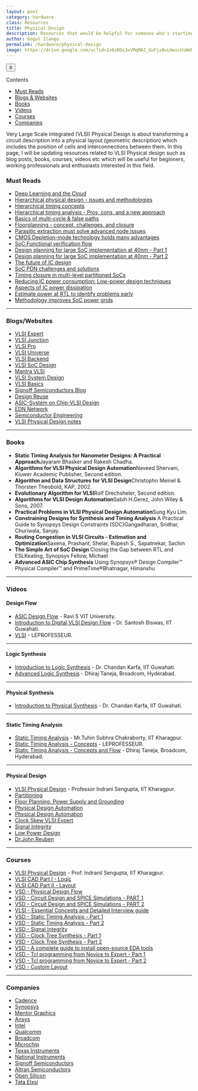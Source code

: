 ```yaml
---
layout: post
category: hardware
class: Resources
title: Physical Design
description: Resources that would be helpful for someone who's starting his career as a Physical Design Engineer.
author: Gogul Ilango
permalink: /hardware/physical-design
image: https://drive.google.com/uc?id=1x6zDQs3xVMqMAI_GuFjxBuLHwicUsWmN
---
```


<div class="sidebar_tracker" id="sidebar_tracker">
  <button onclick="closeSidebar('sidebar_tracker_content')">X</button>
  <p onclick="showSidebar('sidebar_tracker_content')">Contents</p>
  <ul id="sidebar_tracker_content">
    <li><a class="sidebar_links" onclick="handleSideBarLinks(this.id)" id="link_1" href="#must-reads">Must Reads</a></li>
    <li><a class="sidebar_links" onclick="handleSideBarLinks(this.id)" id="link_2" href="#blogs-websites">Blogs & Websites</a></li>
    <li><a class="sidebar_links" onclick="handleSideBarLinks(this.id)" id="link_3" href="#books">Books</a></li>
    <li><a class="sidebar_links" onclick="handleSideBarLinks(this.id)" id="link_4" href="#videos">Videos</a></li>
    <li><a class="sidebar_links" onclick="handleSideBarLinks(this.id)" id="link_5" href="#courses">Courses</a></li>
    <li><a class="sidebar_links" onclick="handleSideBarLinks(this.id)" id="link_6" href="#companies">Companies</a></li>
  </ul>
</div>

Very Large Scale Integrated (VLSI) Physical Design is about transforming a circuit description into a physical layout (geometric description) which includes the position of cells and interconnections between them. In this page, I will be updating resources related to VLSI Physical design such as blog posts, books, courses, videos etc which will be useful for beginners, working professionals and enthusiasts interested in this field.

<div class="resources">

  <h3 id="must-reads">Must Reads</h3>

  <ul>
    <li><a href="https://community.cadence.com/cadence_blogs_8/b/breakfast-bytes/posts/deep-learning-and-the-cloud" target="_blank">Deep Learning and the Cloud</a></li>
    <li><a href="https://www.edn.com/design/integrated-circuit-design/4418334/Hierarchical-physical-design-issues-and-methodologies" target="_blank">Hierarchical physical design - issues and methodologies</a></li>
    <li><a href="https://www.edn.com/design/integrated-circuit-design/4423327/Hierarchical-timing-concepts" target="_blank">Hierarchical timing concepts</a></li>
    <li><a href="https://www.edn.com/design/integrated-circuit-design/4430419/Hierarchical-timing-analysis--Pros--cons--and-a-new-approach" target="_blank">Hierarchical timing analysis - Pros, cons, and a new approach</a></li>
    <li><a href="https://www.edn.com/design/integrated-circuit-design/4433229/Basics-of-multi-cycle---false-paths" target="_blank">Basics of multi-cycle & false paths</a></li>
    <li><a href="https://www.edn.com/design/integrated-circuit-design/4396580/Floorplanning--concept--challenges--and-closure" target="_blank">Floorplanning - concept, challenges, and closure</a></li>
    <li><a href="https://www.edn.com/design/integrated-circuit-design/4460621/Parasitic-extraction-must-solve-advanced-node-issues" target="_blank">Parasitic extraction must solve advanced node issues</a></li>
    <li><a href="https://www.edn.com/design/integrated-circuit-design/4460423/CMOS-Depletion-mode-technology-holds-many-advantages" target="_blank">CMOS Depletion-mode technology holds many advantages</a></li>
    <li><a href="https://www.edn.com/design/integrated-circuit-design/4459168/SoC-Functional-verification-flow" target="_blank">SoC Functional verification flow</a></li>
    <li><a href="https://www.edn.com/design/integrated-circuit-design/4413580/1/Design-planning-for-large-SoC-implementation-at-40nm--Guaranteeing-predictable-schedule-and-first-pass-silicon-success" target="_blank">Design planning for large SoC implementation at 40nm - Part 1</a></li>
    <li><a href="https://www.edn.com/design/integrated-circuit-design/4418323/Design-planning-for-large-SoC-implementation-at-40nm---Part-2" target="_blank">Design planning for large SoC implementation at 40nm - Part 2</a></li>
    <li><a href="https://www.edn.com/design/integrated-circuit-design/4442375/The-future-of-IC-design" target="_blank">The future of IC design</a></li>
    <li><a href="https://www.edn.com/design/integrated-circuit-design/4440822/SoC-PDN-challenges-and-solutions" target="_blank">SoC PDN challenges and solutions</a></li>
    <li><a href="https://www.edn.com/design/integrated-circuit-design/4440519/Timing-closure-in-multi-level-partitioned-SoCs" target="_blank">Timing closure in multi-level partitioned SoCs</a></li>
    <li><a href="https://www.edn.com/design/integrated-circuit-design/4440415/Reducing-IC-power-consumption--Low-power-design-techniques" target="_blank">Reducing IC power consumption: Low-power design techniques</a></li>
    <li><a href="https://www.edn.com/design/integrated-circuit-design/4440402/Aspects-of-IC-power-dissipation" target="_blank">Aspects of IC power dissipation</a></li>
    <li><a href="https://www.edn.com/design/integrated-circuit-design/4440079/Estimate-power-at-RTL-to-identify-problems-early" target="_blank">Estimate power at RTL to identify problems early</a></li>
    <li><a href="https://www.edn.com/design/integrated-circuit-design/4439723/Methodology-improves-SoC-power-grids" target="_blank">Methodology improves SoC power grids</a></li>
  </ul>

  <hr>

  <h3 id="blogs-websites">Blogs/Websites</h3>

  <ul>
    <li><a href="http://www.vlsi-expert.com/p/content.html" target="_blank">VLSI Expert</a></li>
    <li><a href="http://www.vlsijunction.com/" target="_blank">VLSI Junction</a></li>
    <li><a href="http://vlsi.pro/category/back-end/physical-design-pnr/" target="_blank">VLSI Pro</a></li>
    <li><a href="http://vlsiuniverse.blogspot.in/" target="_blank">VLSI Universe</a></li>
    <li><a href="http://vlsipd.blogspot.in/" target="_blank">VLSI Backend</a></li>
    <li><a href="http://vlsi-soc.blogspot.in/" target="_blank">VLSI SoC Design</a></li>
    <li><a href="http://mantravlsi.blogspot.in/" target="_blank">Mantra VLSI</a></li>
    <li><a href="https://www.vlsisystemdesign.com/blogs/" target="_blank">VLSI System Design</a></li>
    <li><a href="http://vlsibyjim.blogspot.in/p/introduction.html" target="_blank">VLSI Basics</a></li>
    <li><a href="http://www.signoffsemi.com/blog/" target="_blank">Signoff Semiconductors Blog</a></li>
    <li><a href="https://www.design-reuse.com/" target="_blank">Design Reuse</a></li>
    <li><a href="http://asic-soc.blogspot.in/p/physical-design.html" target="_blank">ASIC-System on Chip-VLSI Design</a></li>
    <li><a href="https://www.edn.com/" target="_blank">EDN Network</a></li>
    <li><a href="https://semiengineering.com/" target="_blank">Semiconductor Engineering</a></li>
    <li><a href="https://www.slideshare.net/yayavaram/vlsi-physical-designnotes" target="_blank">VLSI Physical Design notes</a></li>
  </ul>

  <hr>

  <h3 id="books">Books</h3>

  <ul>
    <li><b>Static Timing Analysis for Nanometer Designs: A Practical Approach</b><span>Jayaram Bhasker and Rakesh Chadha.</span></li>
    <li><b>Algorithms for VLSI Physical Design Automation</b><span>Naveed Shervani, Kluwer Academic Publisher, Second edition.</span></li>
    <li><b>Algorithm and Data Structures for VLSI Design</b><span>Christophn Meinel & Thorsten Theobold, KAP, 2002.</span></li>
    <li><b>Evolutionary Algorithm for VLSI</b><span>Rolf Drechsheler, Second edition.</span></li>
    <li><b>Algorithms for VLSI Design Automation</b><span>Sabih H.Gerez, John Wiley & Sons, 2007.</span></li>
    <li><b>Practical Problems in VLSI Physical Design Automation</b><span>Sung Kyu Lim.</span></li>
    <li><b>Constraining Designs for Synthesis and Timing Analysis </b>A Practical Guide to Synopsys Design Constraints (SDC)<span>Gangadharan, Sridhar, Churiwala, Sanjay.</span></li>
    <li><b>Routing Congestion in VLSI Circuits - Estimation and Optimization</b><span>Saxena, Prashant, Shelar, Rupesh S., Sapatnekar, Sachin</span></li>
    <li><b>The Simple Art of SoC Design </b>Closing the Gap between RTL and ESL<span>Keating, Synopsys Fellow, Michael</span></li>
    <li><b>Advanced ASIC Chip Synthesis </b>Using Synopsys® Design Compiler™ Physical Compiler™ and PrimeTime®<span>Bhatnagar, Himanshu</span></li>
  </ul>

  <hr>

  <h3 id="videos">Videos</h3>

  <h4>Design Flow</h4>
  <ul>
    <li><a href="https://www.youtube.com/watch?v=Y2PQzc9Gqsw" target="_blank">ASIC Design Flow</a> - Ravi S VIT University.</li>
    <li><a href="https://www.youtube.com/watch?v=CEUkXWmejf4" target="_blank">Introduction to Digital VLSI Design Flow</a> - Dr. Santosh Biswas, IIT Guwahati.</li>
    <li><a href="https://www.youtube.com/playlist?list=PLFhizsGPFKt8gz-bYlKMDCgBKwxMc33H2" target="_blank">VLSI</a> - LEPROFESSEUR.</li>
  </ul>

  <hr>

  <h4>Logic Synthesis</h4>
  <ul>
    <li><a href="https://www.youtube.com/watch?v=EtJ1NMEGE_o" target="_blank">Introduction to Logic Synthesis</a> - Dr. Chandan Karfa, IIT Guwahati.</li>
    <li><a href="https://www.youtube.com/playlist?list=PLbMVogVj5nJQe0_9YJlN9S7ktkA8DI-fL" target="_blank">Advanced Logic Synthesis</a> - Dhiraj Taneja, Broadcom, Hyderabad.</li>
  </ul>

  <hr>

  <h4>Physical Synthesis</h4>
  <ul>
    <li><a href="https://www.youtube.com/watch?v=vuNkKF7KXDg" target="_blank">Introduction to Physical Synthesis</a> - Dr. Chandan Karfa, IIT Guwahati.</li>
  </ul>

  <hr>

  <h4>Static Timing Analysis</h4>
  <ul>
    <li><a href="https://www.youtube.com/watch?v=mrY0MzCBgAo" target="_blank">Static Timing Analysis</a> - Mr.Tuhin Subhra Chakraborty, IIT Kharagpur.</li>
    <li><a href="https://www.youtube.com/watch?v=hFGq3XdtgeM" target="_blank">Static Timing Analysis - Concepts</a> - LEPROFESSEUR.</li>
    <li><a href="https://www.youtube.com/watch?v=Vo5VS5rJtyU" target="_blank">Static Timing Analysis - Concepts and Flow</a> - Dhiraj Taneja, Broadcom, Hyderabad.</li>
  </ul>

  <hr>

  <h4>Physical Design</h4>
  <ul>
    <li><a href="https://www.youtube.com/playlist?list=PLTAvdVByP3pEhKSbHLl05AwZgEuuH-aa6" target="_blank">VLSI Physical Design</a> - Professor Indrani Sengupta, IIT Kharagpur.</li>
    <li><a href="https://www.youtube.com/watch?v=KTJHN6OhcAM" target="_blank">Partitioning</a></li>
    <li><a href="https://www.youtube.com/watch?v=qSwGeigfD7M" target="_blank">Floor Planning, Power Supply and Grounding</a></li>
    <li><a href="https://www.youtube.com/watch?v=lgnJvFNyMfI" target="_blank">Physical Design Automation</a></li>
    <li><a href="https://www.youtube.com/watch?v=ZNefEkBCjEU" target="_blank">Physical Design Automation</a></li>
    <li><a href="https://www.youtube.com/playlist?list=PL7RgIZHyx4rXCVOC1h4EkyZvnm5MpVZHY" target="_blank">Clock Skew VLSI Expert</a></li>
    <li><a href="https://www.youtube.com/watch?v=A6W5A8L9vu8" target="_blank">Signal Integrity</a></li>
    <li><a href="https://www.youtube.com/watch?v=krSV3pfQS6Q&list=PLU_fMOx2_ziu0HM-ycywg_L-Yz2zsgK0p&index=3" target="_blank">Low Power Design</a></li>
    <li><a href="https://www.youtube.com/channel/UCXpT8JbMgRDU8twicEUzHaw" target="_blank">Dr.John Reuben</a></li>
  </ul>

  <hr>

  <h3 id="courses">Courses</h3>

  <ul>
    <li><a href="https://onlinecourses.nptel.ac.in/noc17_cs15/preview" target="_blank">VLSI Physical Design</a> - Prof. Indranil Sengupta, IIT Kharagpur.</li>
    <li><a href="https://www.coursera.org/learn/vlsi-cad-logic" target="_blank">VLSI CAD Part I - Logic</a></li>
    <li><a href="https://www.coursera.org/learn/vlsi-cad-layout" target="_blank">VLSI CAD Part II - Layout</a></li>
    <li><a href="https://www.udemy.com/vlsi-academy-physical-design-flow/learn/v4/overview" target="_blank">VSD - Physical Design Flow</a></li>
    <li><a href="https://www.udemy.com/vlsi-academy-circuit-design/" target="_blank">VSD - Circuit Design and SPICE Simulations - PART 1</a></li>
    <li><a href="https://www.udemy.com/vlsi-academy-circuit-design-part2/" target="_blank">VSD - Circuit Design and SPICE Simulations - PART 2</a></li>
    <li><a href="https://www.udemy.com/vlsi-academy/learn/v4/overview" target="_blank">VLSI - Essential Concepts and Detailed Interview guide</a></li>
    <li><a href="https://www.udemy.com/vlsi-academy-sta-checks/" target="_blank">VSD - Static Timing Analysis - Part 1</a></li>
    <li><a href="https://www.udemy.com/vlsi-academy-sta-checks-2/" target="_blank">VSD - Static Timing Analysis - Part 2</a></li>
    <li><a href="https://www.udemy.com/vlsi-academy-crosstalk/" target="_blank">VSD - Signal Integrity</a></li>
    <li><a href="https://www.udemy.com/vlsi-academy-clock-tree-synthesis/" target="_blank">VSD - Clock Tree Synthesis - Part 1</a></li>
    <li><a href="https://www.udemy.com/vlsi-academy-clock-tree-synthesis-part2/" target="_blank">VSD - Clock Tree Synthesis - Part 2</a></li>
    <li><a href="https://www.udemy.com/vsd-a-complete-guide-to-install-open-source-eda-tools/" target="_blank">VSD - A complete guide to install open-source EDA tools</a></li>
    <li><a href="https://www.udemy.com/vsd-tcl-programming-from-novice-to-expert/" target="_blank">VSD - Tcl programming from Novice to Expert - Part 1</a></li>
    <li><a href="https://www.udemy.com/vsd-tcl-programming-from-novice-to-expert-part-2/" target="_blank">VSD - Tcl programming from Novice to Expert - Part 2</a></li>
    <li><a href="https://www.udemy.com/vlsi-academy-custom-layout/" target="_blank">VSD - Custom Layout</a></li>
  </ul>  

  <hr>

  <h3 id="companies">Companies</h3>
  <ul>
    <li><a href="https://www.cadence.com/" target="_blank">Cadence</a></li>
    <li><a href="https://www.synopsys.com/" target="_blank">Synopsys</a></li>
    <li><a href="https://www.mentor.com/india/" target="_blank">Mentor Graphics</a></li>
    <li><a href="https://www.ansys.com/en-in/" target="_blank">Ansys</a></li>
    <li><a href="https://www.intel.in/content/www/in/en/homepage.html" target="_blank">Intel</a></li>
    <li><a href="https://www.qualcomm.com/" target="_blank">Qualcomm</a></li>
    <li><a href="https://www.broadcom.com/" target="_blank">Broadcom</a></li>
    <li><a href="https://www.microchip.com/" target="_blank">Microchip</a></li>
    <li><a href="http://www.ti.com/" target="_blank">Texas Instruments</a></li>
    <li><a href="http://www.ni.com/en-in.html" target="_blank">National Instruments</a></li>
    <li><a href="http://www.signoffsemi.com/" target="_blank">Signoff Semiconductors</a></li>
    <li><a href="https://www.altran.com/in/en/integrated_solution/altran-embedded-semiconductor-services/" target="_blank">Altran Semiconductors</a></li>
    <li><a href="https://www.open-silicon.com/" target="_blank">Open Silicon</a></li>
    <li><a href="https://www.open-silicon.com/https://www.tataelxsi.com/" target="_blank">Tata Elxsi</a></li>
  </ul>
</div>
